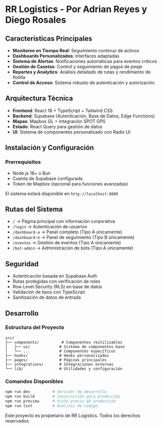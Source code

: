 # RR Logistics - Por Adrian Reyes y Diego Rosales


## Características Principales

- **Monitoreo en Tiempo Real**: Seguimiento continuo de activos
- **Dashboards Personalizados**: Interfaces adaptadas
- **Sistema de Alertas**: Notificaciones automáticas para eventos críticos
- **Gestión de Casetas**: Control y seguimiento de pagos de peaje
- **Reportes y Analytics**: Análisis detallado de rutas y rendimiento de flotilla
- **Control de Acceso**: Sistema robusto de autenticación y autorización

## Arquitectura Técnica

- **Frontend**: React 18 + TypeScript + Tailwind CSS
- **Backend**: Supabase (Autenticación, Base de Datos, Edge Functions)
- **Mapas**: Mapbox GL + Integración SPOT GPS
- **Estado**: React Query para gestión de datos
- **UI**: Sistema de componentes personalizado con Radix UI

## Instalación y Configuración

### Prerrequisitos
- Node.js 18+ o Bun
- Cuenta de Supabase configurada
- Token de Mapbox (opcional para funciones avanzadas)


El sistema estará disponible en `http://localhost:8080`

## Rutas del Sistema

- `/` → Página principal con información corporativa
- `/login` → Autenticación de usuarios
- `/dashboard-a` → Panel completo (Tipo A únicamente)
- `/dashboard-b` → Panel de seguimiento (Tipo B únicamente)
- `/eventos` → Gestión de eventos (Tipo A únicamente)
- `/bot-admin` → Administración de bots (Tipo A únicamente)

## Seguridad

- Autenticación basada en Supabase Auth
- Rutas protegidas con verificación de roles
- Row Level Security (RLS) en base de datos
- Validación de tipos con TypeScript
- Sanitización de datos de entrada

## Desarrollo

### Estructura del Proyecto
```
src/
├── components/          # Componentes reutilizables
│   ├── ui/             # Sistema de componentes base
│   └── ...             # Componentes específicos
├── hooks/              # Hooks personalizados
├── pages/              # Páginas principales
├── integrations/       # Integraciones externas
└── lib/                # Utilidades y configuración
```

### Comandos Disponibles
```bash
npm run dev          # Servidor de desarrollo
npm run build        # Construcción para producción
npm run preview      # Vista previa de producción
npm run lint         # Análisis de código
```



Este proyecto es propietario de RR Logistics. Todos los derechos reservados.

